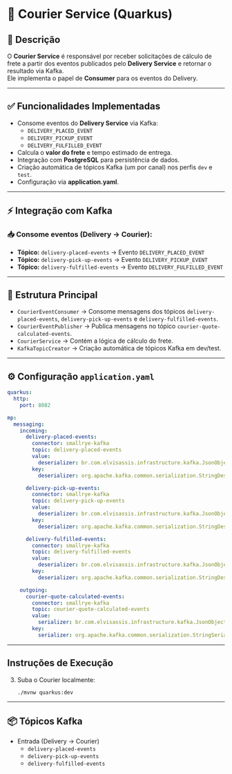 # 🚚 Courier Service (Quarkus)

## 📖 Descrição
O **Courier Service** é responsável por receber solicitações de cálculo de frete a partir dos eventos publicados pelo **Delivery Service** e retornar o resultado via Kafka.  
Ele implementa o papel de **Consumer** para os eventos do Delivery.

---

## ✅ Funcionalidades Implementadas

- Consome eventos do **Delivery Service** via Kafka:
  - `DELIVERY_PLACED_EVENT`
  - `DELIVERY_PICKUP_EVENT`
  - `DELIVERY_FULFILLED_EVENT`
- Calcula o **valor do frete** e tempo estimado de entrega.
- Integração com **PostgreSQL** para persistência de dados.
- Criação automática de tópicos Kafka (um por canal) nos perfis `dev` e `test`.
- Configuração via **application.yaml**.

---

## ⚡ Integração com Kafka

### 📥 Consome eventos (Delivery → Courier):
- **Tópico:** `delivery-placed-events` → Evento `DELIVERY_PLACED_EVENT`
- **Tópico:** `delivery-pick-up-events` → Evento `DELIVERY_PICKUP_EVENT`
- **Tópico:** `delivery-fulfilled-events` → Evento `DELIVERY_FULFILLED_EVENT`



---

## 📂 Estrutura Principal

- `CourierEventConsumer` → Consome mensagens dos tópicos `delivery-placed-events`, `delivery-pick-up-events` e `delivery-fulfilled-events`.
- `CourierEventPublisher` → Publica mensagens no tópico `courier-quote-calculated-events`.
- `CourierService` → Contém a lógica de cálculo do frete.
- `KafkaTopicCreator` → Criação automática de tópicos Kafka em dev/test.

---

## ⚙️ Configuração `application.yaml`

```yaml
quarkus:
  http:
    port: 8082

mp:
  messaging:
    incoming:
      delivery-placed-events:
        connector: smallrye-kafka
        topic: delivery-placed-events
        value:
          deserializer: br.com.elvisassis.infrastructure.kafka.JsonObjectDeserializer
        key:
          deserializer: org.apache.kafka.common.serialization.StringDeserializer

      delivery-pick-up-events:
        connector: smallrye-kafka
        topic: delivery-pick-up-events
        value:
          deserializer: br.com.elvisassis.infrastructure.kafka.JsonObjectDeserializer
        key:
          deserializer: org.apache.kafka.common.serialization.StringDeserializer

      delivery-fulfilled-events:
        connector: smallrye-kafka
        topic: delivery-fulfilled-events
        value:
          deserializer: br.com.elvisassis.infrastructure.kafka.JsonObjectDeserializer
        key:
          deserializer: org.apache.kafka.common.serialization.StringDeserializer

    outgoing:
      courier-quote-calculated-events:
        connector: smallrye-kafka
        topic: courier-quote-calculated-events
        value:
          serializer: br.com.elvisassis.infrastructure.kafka.JsonObjectSerializer
        key:
          serializer: org.apache.kafka.common.serialization.StringSerializer
```

---

## Instruções de Execução

3. Suba o Courier localmente:
   ```bash
   ./mvnw quarkus:dev
   ```

---

## 📦 Tópicos Kafka

- Entrada (Delivery → Courier)
  - `delivery-placed-events`
  - `delivery-pick-up-events`
  - `delivery-fulfilled-events`  
